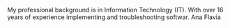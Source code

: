 My professional background is in Information Technology (IT).
With over 16 years of experience implementing and troubleshooting softwar. 
Ana Flavia